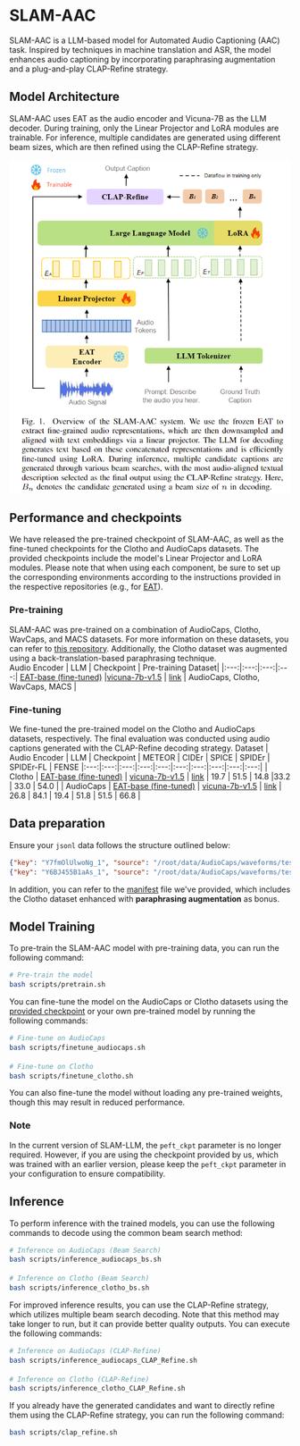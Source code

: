 # SLAM-AAC

SLAM-AAC is a LLM-based model for Automated Audio Captioning (AAC) task. Inspired by techniques in machine translation and ASR, the model enhances audio captioning by incorporating paraphrasing augmentation and a plug-and-play CLAP-Refine strategy. 
<!-- For more details, please refer to the [paper](). -->

## Model Architecture
SLAM-AAC uses EAT as the audio encoder and Vicuna-7B as the LLM decoder. During training, only the Linear Projector and LoRA modules are trainable. For inference, multiple candidates are generated using different beam sizes, which are then refined using the CLAP-Refine strategy.

![](./docs/model.png)

## Performance and checkpoints
We have released the pre-trained checkpoint of SLAM-AAC, as well as the fine-tuned checkpoints for the Clotho and AudioCaps datasets. The provided checkpoints include the model's Linear Projector and LoRA modules. Please note that when using each component, be sure to set up the corresponding environments according to the instructions provided in the respective repositories (e.g., for [EAT](https://github.com/cwx-worst-one/EAT)).

### Pre-training
SLAM-AAC was pre-trained on a combination of AudioCaps, Clotho, WavCaps, and MACS datasets. For more information on these datasets, you can refer to [this repository](https://github.com/Labbeti/aac-datasets). Additionally, the Clotho dataset was augmented using a back-translation-based paraphrasing technique.  
Audio Encoder | LLM | Checkpoint | Pre-training Dataset|
|:---:|:---:|:---:|:---:|
[EAT-base (fine-tuned)](https://drive.google.com/file/d/1aCYiQmoZv_Gh1FxnR-CCWpNAp6DIJzn6/view?usp=sharing) |[vicuna-7b-v1.5](https://huggingface.co/lmsys/vicuna-7b-v1.5) | [link](https://drive.google.com/drive/folders/10kOjB112AeGYA_0mIUr8f1-i5rSg08_O?usp=sharing) | AudioCaps, Clotho, WavCaps, MACS |

### Fine-tuning
We fine-tuned the pre-trained model on the Clotho and AudioCaps datasets, respectively. The final evaluation was conducted using audio captions generated with the CLAP-Refine decoding strategy.
Dataset | Audio Encoder | LLM | Checkpoint | METEOR | CIDEr | SPICE | SPIDEr | SPIDEr-FL | FENSE
|:---:|:---:|:---:|:---:|:---:|:---:|:---:|:---:|:---:|:---:|
| Clotho | [EAT-base (fine-tuned)](https://drive.google.com/file/d/1aCYiQmoZv_Gh1FxnR-CCWpNAp6DIJzn6/view?usp=sharing) | [vicuna-7b-v1.5](https://huggingface.co/lmsys/vicuna-7b-v1.5) | [link](https://drive.google.com/drive/folders/1QX7CM9YAddPi02_NRChI5mzsNmBBtA63?usp=sharing) | 19.7 | 51.5 | 14.8 |33.2 | 33.0 | 54.0 |
| AudioCaps | [EAT-base (fine-tuned)](https://drive.google.com/file/d/1aCYiQmoZv_Gh1FxnR-CCWpNAp6DIJzn6/view?usp=sharing) | [vicuna-7b-v1.5](https://huggingface.co/lmsys/vicuna-7b-v1.5) | [link](https://drive.google.com/drive/folders/1GhFPiSVmBE9BvBhYWCEqkFuH-avKl-4g?usp=sharing) | 26.8 | 84.1 | 19.4 | 51.8 | 51.5 | 66.8 |


## Data preparation
Ensure your `jsonl` data follows the structure outlined below:
```json
{"key": "Y7fmOlUlwoNg_1", "source": "/root/data/AudioCaps/waveforms/test/Y7fmOlUlwoNg.wav", "target": "Constant rattling noise and sharp vibrations"}
{"key": "Y6BJ455B1aAs_1", "source": "/root/data/AudioCaps/waveforms/test/Y6BJ455B1aAs.wav", "target": "A rocket flies by followed by a loud explosion and fire crackling as a truck engine runs idle"}
```
In addition, you can refer to the [manifest](https://drive.google.com/drive/folders/1NJinoWg3yXKSPm-pRrhqKLvCD9dtDuDG?usp=sharing) file we've provided, which includes the Clotho dataset enhanced with **paraphrasing augmentation** as bonus.

## Model Training
To pre-train the SLAM-AAC model with pre-training data, you can run the following command:
```bash
# Pre-train the model
bash scripts/pretrain.sh
```

You can fine-tune the model on the AudioCaps or Clotho datasets using the [provided checkpoint](https://drive.google.com/drive/folders/10kOjB112AeGYA_0mIUr8f1-i5rSg08_O?usp=sharing) or your own pre-trained model by running the following commands:

```bash
# Fine-tune on AudioCaps
bash scripts/finetune_audiocaps.sh

# Fine-tune on Clotho
bash scripts/finetune_clotho.sh
```

You can also fine-tune the model without loading any pre-trained weights, though this may result in reduced performance.


### Note
In the current version of SLAM-LLM, the `peft_ckpt` parameter is no longer required. However, if you are using the checkpoint provided by us, which was trained with an earlier version, please keep the `peft_ckpt` parameter in your configuration to ensure compatibility.


## Inference
To perform inference with the trained models, you can use the following commands to decode using the common beam search method:
```bash
# Inference on AudioCaps (Beam Search)
bash scripts/inference_audiocaps_bs.sh

# Inference on Clotho (Beam Search)
bash scripts/inference_clotho_bs.sh
```

For improved inference results, you can use the CLAP-Refine strategy, which utilizes multiple beam search decoding. Note that this method may take longer to run, but it can provide better quality outputs. You can execute the following commands:
```bash
# Inference on AudioCaps (CLAP-Refine)
bash scripts/inference_audiocaps_CLAP_Refine.sh

# Inference on Clotho (CLAP-Refine)
bash scripts/inference_clotho_CLAP_Refine.sh
```

If you already have the generated candidates and want to directly refine them using the CLAP-Refine strategy, you can run the following command:
```bash
bash scripts/clap_refine.sh
```

<!-- ##  Citation
You can refer to the paper for more results. 
```

``` -->

<!-- [CLAP](https://drive.google.com/drive/folders/1X4NYE08N-kbOy6s_Itb0wBR_3X8oZF56?usp=sharing) model for post-processing (CLAP-refine) -->

